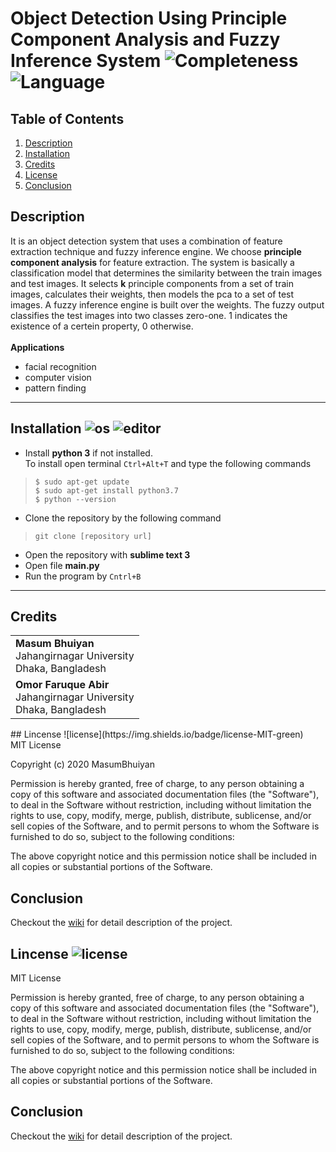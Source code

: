 # Object Detection Using Principle Component Analysis and Fuzzy Inference System ![Completeness](https://img.shields.io/badge/completeness-0.6-green.svg) ![Language](https://img.shields.io/badge/python-3.7-blue.svg)

## Table of Contents
1. [ Description ](#description)
2. [ Installation ](#installation)
3. [ Credits ](#credits)
4. [ License ](#license)
5. [ Conclusion ](#conclusion) 

<a name="description"></a>
## Description
It is an object detection system that uses a combination of feature extraction technique and fuzzy inference engine. We choose **principle component analysis** for feature extraction. The system is basically a classification model that determines the similarity between the train images and test images. It selects **k** principle components from a set of train images, calculates their weights, then models the pca to a set of test images. A fuzzy inference engine is built over the weights. The fuzzy output classifies the test images into two classes zero-one. 1 indicates the existence of a certein property, 0 otherwise. <br><br>
**Applications**
* facial recognition
* computer vision
* pattern finding
---
<a name="installation"></a>
## Installation ![os](https://img.shields.io/badge/os-linux-orange) ![editor](https://img.shields.io/badge/sublime_text-3-blue)
* Install **python 3** if not installed. <br>
To install open terminal `Ctrl+Alt+T` and type the following commands<br>
> `$ sudo apt-get update` <br>
> `$ sudo apt-get install python3.7` <br>
> `$ python --version` <br>
* Clone the repository by the following command <br>
> `git clone [repository url]` <br>
* Open the repository with **sublime text 3**
* Open file **__main__.py** <br> 
* Run the program by `Cntrl+B` <br>
---
<a name="credits"></a>
## Credits
<table style="width:100%">
  <tr>
    <td> 
      <b>Masum Bhuiyan</b> <br>
      Jahangirnagar University <br>
      Dhaka, Bangladesh
    </td>
  </tr>
  <tr>
    <td> 
      <b>Omor Faruque Abir</b> <br>
      Jahangirnagar University <br>
      Dhaka, Bangladesh
    </td>
  </tr>
</table>
<a name="license"></a>
## Lincense ![license](https://img.shields.io/badge/license-MIT-green) <br>
MIT License

Copyright (c) 2020 MasumBhuiyan

Permission is hereby granted, free of charge, to any person obtaining a copy
of this software and associated documentation files (the "Software"), to deal
in the Software without restriction, including without limitation the rights
to use, copy, modify, merge, publish, distribute, sublicense, and/or sell
copies of the Software, and to permit persons to whom the Software is
furnished to do so, subject to the following conditions:

The above copyright notice and this permission notice shall be included in all
copies or substantial portions of the Software.
<a name="conclusion"></a>
## Conclusion
Checkout the [wiki](https://www.demo.com) for detail description of the project.

<a name="license"></a>
## Lincense ![license](https://img.shields.io/badge/license-MIT-green) <br>
MIT License

Permission is hereby granted, free of charge, to any person obtaining a copy
of this software and associated documentation files (the "Software"), to deal
in the Software without restriction, including without limitation the rights
to use, copy, modify, merge, publish, distribute, sublicense, and/or sell
copies of the Software, and to permit persons to whom the Software is
furnished to do so, subject to the following conditions:

The above copyright notice and this permission notice shall be included in all
copies or substantial portions of the Software.
<a name="conclusion"></a>
## Conclusion
Checkout the [wiki](https://www.demo.com) for detail description of the project.
